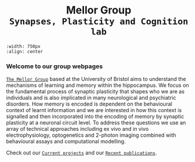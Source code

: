 # <center> Mellor Group <br> `Synapses, Plasticity and Cognition lab`</center> 

```{image} img/Lab_photo_2022.jpeg
:width: 750px
:align: center
```

### Welcome to our group webpages

[`The Mellor Group`](our-team/current-members) based at the University of Bristol aims to understand the mechanisms of learning and memory within the hippocampus. We focus on the fundamental process of synaptic plasticity that shapes who we are as individuals and is also implicated in many neurological and psychiatric disorders. How memory is encoded is dependent on the behavioural context of learnt information and we are interested in how this context is signalled and then incorporated into the encoding of memory by synaptic plasticity at a neuronal circuit level. To address these questions we use an array of technical approaches including ex vivo and in vivo electrophysiology, optogenetics and 2-photon imaging combined with behavioural assays and computational modelling.

Check out our [`Current projects`](projects/index) and our [`Recent publications`](publications).
